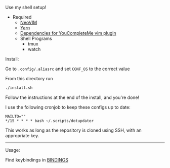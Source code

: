 Use my shell setup!

- Required
  - [NeoVIM](https://neovim.io/)
  - [Yarn](https://yarnpkg.com/en/docs/install#mac-stable)
  - [Dependencies for YouCompleteMe vim plugin](https://valloric.github.io/YouCompleteMe/)
  - Shell Programs
    - tmux
    - watch

Install:

Go to `.config/.aliasrc` and set `CONF_OS` to the correct value

From this directory run

```bash
./install.sh
```

Follow the instructions at the end of the install, and you're done!

I use the following cronjob to keep these configs up to date:

```
MAILTO=""
*/15 * * * * bash ~/.scripts/dotupdater
```

This works as long as the repository is cloned using SSH, with an appropriate key.

---

Usage:

Find keybindings in [BINDINGS](./BINDINGS.md)

